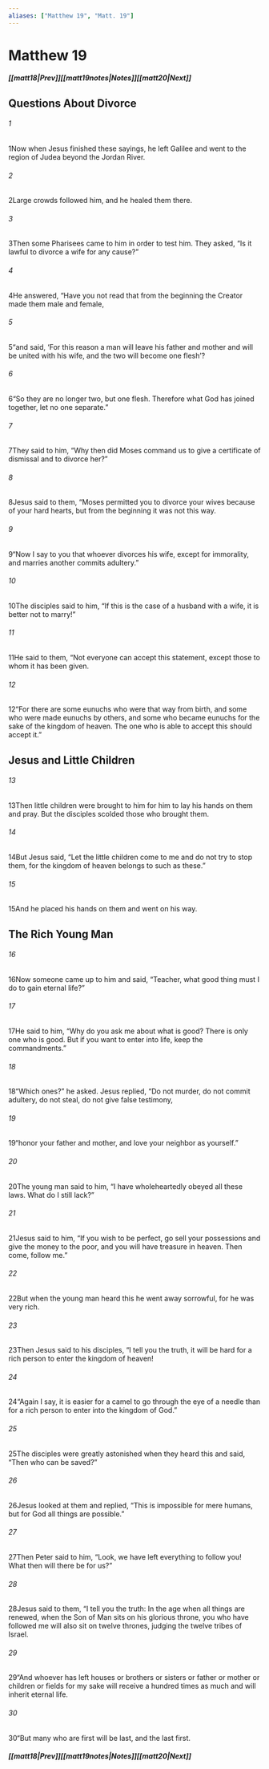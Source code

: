 ```yaml
---
aliases: ["Matthew 19", "Matt. 19"]
---
```

# Matthew 19
##### <span class=arrow-left></span>[[matt18|Prev]]<span class=navigation-separator></span>[[matt19notes|Notes]]<span class=navigation-separator></span>[[matt20|Next]]<span class=arrow-right></span>
## Questions About Divorce
###### 1
<span class=verse-first>1</span>Now when Jesus finished these sayings, he left Galilee and went to the region of Judea beyond the Jordan River.
###### 2
<span class=verse-body>2</span>Large crowds followed him, and he healed them there.
<div class=paragraph-break></div>

###### 3
<span class=verse-first>3</span>Then some Pharisees came to him in order to test him. They asked, “Is it lawful to divorce a wife for any cause?”
###### 4
<span class=verse-body>4</span>He answered, “Have you not read that from the beginning the Creator made them male and female,
###### 5
<span class=verse-body>5</span>“and said, ‘For this reason a man will leave his father and mother and will be united with his wife, and the two will become one flesh’?
###### 6
<span class=verse-body>6</span>“So they are no longer two, but one flesh. Therefore what God has joined together, let no one separate.”
###### 7
<span class=verse-body>7</span>They said to him, “Why then did Moses command us to give a certificate of dismissal and to divorce her?”
###### 8
<span class=verse-body>8</span>Jesus said to them, “Moses permitted you to divorce your wives because of your hard hearts, but from the beginning it was not this way.
###### 9
<span class=verse-body>9</span>“Now I say to you that whoever divorces his wife, except for immorality, and marries another commits adultery.”
<div class=paragraph-break></div>

###### 10
<span class=verse-first>10</span>The disciples said to him, “If this is the case of a husband with a wife, it is better not to marry!”
###### 11
<span class=verse-body>11</span>He said to them, “Not everyone can accept this statement, except those to whom it has been given.
###### 12
<span class=verse-body>12</span>“For there are some eunuchs who were that way from birth, and some who were made eunuchs by others, and some who became eunuchs for the sake of the kingdom of heaven. The one who is able to accept this should accept it.”
## Jesus and Little Children
###### 13
<span class=verse-first>13</span>Then little children were brought to him for him to lay his hands on them and pray. But the disciples scolded those who brought them.
###### 14
<span class=verse-body>14</span>But Jesus said, “Let the little children come to me and do not try to stop them, for the kingdom of heaven belongs to such as these.”
###### 15
<span class=verse-body>15</span>And he placed his hands on them and went on his way.
## The Rich Young Man
###### 16
<span class=verse-first>16</span>Now someone came up to him and said, “Teacher, what good thing must I do to gain eternal life?”
###### 17
<span class=verse-body>17</span>He said to him, “Why do you ask me about what is good? There is only one who is good. But if you want to enter into life, keep the commandments.”
###### 18
<span class=verse-body>18</span>“Which ones?” he asked. Jesus replied, “Do not murder, do not commit adultery, do not steal, do not give false testimony,
###### 19
<span class=verse-body>19</span>“honor your father and mother, and love your neighbor as yourself.”
###### 20
<span class=verse-body>20</span>The young man said to him, “I have wholeheartedly obeyed all these laws. What do I still lack?”
###### 21
<span class=verse-body>21</span>Jesus said to him, “If you wish to be perfect, go sell your possessions and give the money to the poor, and you will have treasure in heaven. Then come, follow me.”
###### 22
<span class=verse-body>22</span>But when the young man heard this he went away sorrowful, for he was very rich.
<div class=paragraph-break></div>

###### 23
<span class=verse-first>23</span>Then Jesus said to his disciples, “I tell you the truth, it will be hard for a rich person to enter the kingdom of heaven!
###### 24
<span class=verse-body>24</span>“Again I say, it is easier for a camel to go through the eye of a needle than for a rich person to enter into the kingdom of God.”
###### 25
<span class=verse-body>25</span>The disciples were greatly astonished when they heard this and said, “Then who can be saved?”
###### 26
<span class=verse-body>26</span>Jesus looked at them and replied, “This is impossible for mere humans, but for God all things are possible.”
<div class=paragraph-break></div>

###### 27
<span class=verse-first>27</span>Then Peter said to him, “Look, we have left everything to follow you! What then will there be for us?”
###### 28
<span class=verse-body>28</span>Jesus said to them, “I tell you the truth: In the age when all things are renewed, when the Son of Man sits on his glorious throne, you who have followed me will also sit on twelve thrones, judging the twelve tribes of Israel.
###### 29
<span class=verse-body>29</span>“And whoever has left houses or brothers or sisters or father or mother or children or fields for my sake will receive a hundred times as much and will inherit eternal life.
###### 30
<span class=verse-body>30</span>“But many who are first will be last, and the last first.
##### <span class=arrow-left></span>[[matt18|Prev]]<span class=navigation-separator></span>[[matt19notes|Notes]]<span class=navigation-separator></span>[[matt20|Next]]<span class=arrow-right></span>
